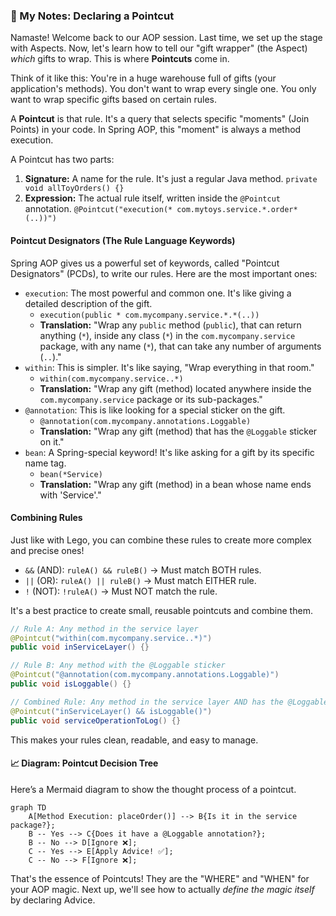 ### 📜 My Notes: Declaring a Pointcut

Namaste! Welcome back to our AOP session. Last time, we set up the stage with Aspects. Now, let's learn how to tell our "gift wrapper" (the Aspect) *which* gifts to wrap. This is where **Pointcuts** come in.

Think of it like this: You're in a huge warehouse full of gifts (your application's methods). You don't want to wrap every single one. You only want to wrap specific gifts based on certain rules.

A **Pointcut** is that rule. It's a query that selects specific "moments" (Join Points) in your code. In Spring AOP, this "moment" is always a method execution.

A Pointcut has two parts:
1.  **Signature:** A name for the rule. It's just a regular Java method. `private void allToyOrders() {}`
2.  **Expression:** The actual rule itself, written inside the `@Pointcut` annotation. `@Pointcut("execution(* com.mytoys.service.*.order*(..))")`

#### Pointcut Designators (The Rule Language Keywords)

Spring AOP gives us a powerful set of keywords, called "Pointcut Designators" (PCDs), to write our rules. Here are the most important ones:

*   `execution`: The most powerful and common one. It's like giving a detailed description of the gift.
    *   `execution(public * com.mycompany.service.*.*(..))`
    *   **Translation:** "Wrap any `public` method (`public`), that can return anything (`*`), inside any class (`*`) in the `com.mycompany.service` package, with any name (`*`), that can take any number of arguments (`..`)."
*   `within`: This is simpler. It's like saying, "Wrap everything in that room."
    *   `within(com.mycompany.service..*)`
    *   **Translation:** "Wrap any gift (method) located anywhere inside the `com.mycompany.service` package or its sub-packages."
*   `@annotation`: This is like looking for a special sticker on the gift.
    *   `@annotation(com.mycompany.annotations.Loggable)`
    *   **Translation:** "Wrap any gift (method) that has the `@Loggable` sticker on it."
*   `bean`: A Spring-special keyword! It's like asking for a gift by its specific name tag.
    *   `bean(*Service)`
    *   **Translation:** "Wrap any gift (method) in a bean whose name ends with 'Service'."

#### Combining Rules

Just like with Lego, you can combine these rules to create more complex and precise ones!

*   `&&` (AND): `ruleA() && ruleB()` -> Must match BOTH rules.
*   `||` (OR): `ruleA() || ruleB()` -> Must match EITHER rule.
*   `!` (NOT): `!ruleA()` -> Must NOT match the rule.

It's a best practice to create small, reusable pointcuts and combine them.

```java
// Rule A: Any method in the service layer
@Pointcut("within(com.mycompany.service..*)")
public void inServiceLayer() {}

// Rule B: Any method with the @Loggable sticker
@Pointcut("@annotation(com.mycompany.annotations.Loggable)")
public void isLoggable() {}

// Combined Rule: Any method in the service layer AND has the @Loggable sticker
@Pointcut("inServiceLayer() && isLoggable()")
public void serviceOperationToLog() {}
```

This makes your rules clean, readable, and easy to manage.

#### 📈 Diagram: Pointcut Decision Tree

Here’s a Mermaid diagram to show the thought process of a pointcut.

```mermaid
graph TD
    A[Method Execution: placeOrder()] --> B{Is it in the service package?};
    B -- Yes --> C{Does it have a @Loggable annotation?};
    B -- No --> D[Ignore ❌];
    C -- Yes --> E[Apply Advice! ✅];
    C -- No --> F[Ignore ❌];
```

That's the essence of Pointcuts! They are the "WHERE" and "WHEN" for your AOP magic. Next up, we'll see how to actually *define the magic itself* by declaring Advice.
